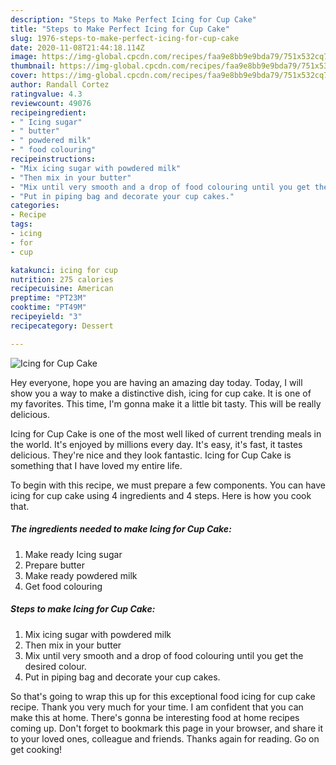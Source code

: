 ```yaml
---
description: "Steps to Make Perfect Icing for Cup Cake"
title: "Steps to Make Perfect Icing for Cup Cake"
slug: 1976-steps-to-make-perfect-icing-for-cup-cake
date: 2020-11-08T21:44:18.114Z
image: https://img-global.cpcdn.com/recipes/faa9e8bb9e9bda79/751x532cq70/icing-for-cup-cake-recipe-main-photo.jpg
thumbnail: https://img-global.cpcdn.com/recipes/faa9e8bb9e9bda79/751x532cq70/icing-for-cup-cake-recipe-main-photo.jpg
cover: https://img-global.cpcdn.com/recipes/faa9e8bb9e9bda79/751x532cq70/icing-for-cup-cake-recipe-main-photo.jpg
author: Randall Cortez
ratingvalue: 4.3
reviewcount: 49076
recipeingredient:
- " Icing sugar"
- " butter"
- " powdered milk"
- " food colouring"
recipeinstructions:
- "Mix icing sugar with powdered milk"
- "Then mix in your butter"
- "Mix until very smooth and a drop of food colouring until you get the desired colour."
- "Put in piping bag and decorate your cup cakes."
categories:
- Recipe
tags:
- icing
- for
- cup

katakunci: icing for cup 
nutrition: 275 calories
recipecuisine: American
preptime: "PT23M"
cooktime: "PT49M"
recipeyield: "3"
recipecategory: Dessert

---
```



![Icing for Cup Cake](https://img-global.cpcdn.com/recipes/faa9e8bb9e9bda79/751x532cq70/icing-for-cup-cake-recipe-main-photo.jpg)

Hey everyone, hope you are having an amazing day today. Today, I will show you a way to make a distinctive dish, icing for cup cake. It is one of my favorites. This time, I'm gonna make it a little bit tasty. This will be really delicious.



Icing for Cup Cake is one of the most well liked of current trending meals in the world. It's enjoyed by millions every day. It's easy, it's fast, it tastes delicious. They're nice and they look fantastic. Icing for Cup Cake is something that I have loved my entire life.


To begin with this recipe, we must prepare a few components. You can have icing for cup cake using 4 ingredients and 4 steps. Here is how you cook that.

<!--inarticleads1-->

##### The ingredients needed to make Icing for Cup Cake:

1. Make ready  Icing sugar
1. Prepare  butter
1. Make ready  powdered milk
1. Get  food colouring




<!--inarticleads2-->

##### Steps to make Icing for Cup Cake:

1. Mix icing sugar with powdered milk
1. Then mix in your butter
1. Mix until very smooth and a drop of food colouring until you get the desired colour.
1. Put in piping bag and decorate your cup cakes.




So that's going to wrap this up for this exceptional food icing for cup cake recipe. Thank you very much for your time. I am confident that you can make this at home. There's gonna be interesting food at home recipes coming up. Don't forget to bookmark this page in your browser, and share it to your loved ones, colleague and friends. Thanks again for reading. Go on get cooking!
